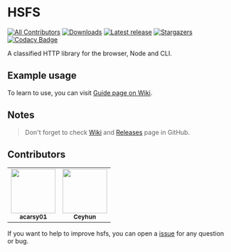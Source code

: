 # HSFS

[![All Contributors](https://img.shields.io/badge/all_contributors-2-orange.svg?style=flat-square)](#contributors)
[![Downloads](https://img.shields.io/npm/dt/hsfs?style=flat-square)](https://www.npmjs.com/hsfs)
[![Latest release](https://img.shields.io/github/v/release/acarsy01/hsfs?label=latest%20release&style=flat-square)](https://github.com/acarsy01/hsfs/releases)
[![Stargazers](https://img.shields.io/github/stars/acarsy01/hsfs?style=flat-square)](https://github.com/acarsy01/hsfs/stargazers)
[![Codacy Badge](https://img.shields.io/codacy/grade/7316812c7f5e411eba728b737220ffdd?style=flat-square)](https://www.codacy.com/manual/acarsy01/hsfs?utm_source=github.com&utm_medium=referral&utm_content=acarsy01/hsfs&utm_campaign=Badge_Grade)

A classified HTTP library for the browser, Node and CLI.

## Example usage

To learn to use, you can visit [Guide page on Wiki](https://github.com/acarsy01/hsfs/wiki/Guide).

## Notes

> Don't forget to check [Wiki](https://github.com/acarsy01/hsfs/wiki) and [Releases](https://github.com/acarsy01/hsfs/releases) page in GitHub.

## Contributors

<table>
  <tr>
    <td align="center">
      <a href="https://github.com/acarsy01">
        <img src="https://avatars2.githubusercontent.com/u/67241967?v=4" width="100px;" alt=""/>
        <br />
        <sub>
          <b>acarsy01</b>
        </sub>
      </a>
    </td>
    <td align="center">
      <a href="https://github.com/ceyrex20">
        <img src="https://avatars2.githubusercontent.com/u/38532537?v=4" width="100px;" alt="" />
        <br />
        <sub>
          <b>Ceyhun</b>
        </sub>
      </a>
    </td>
  </tr>
</table>

If you want to help to improve hsfs, you can open a [issue](https://github.com/acarsy01/hsfs/issues/new) for any question or bug.
